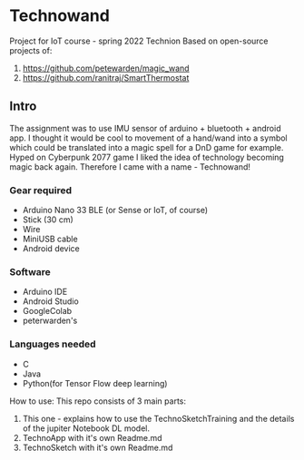 # Technowand
Project for IoT course - spring 2022 Technion
Based on open-source projects of:
1. https://github.com/petewarden/magic_wand
2. https://github.com/ranitraj/SmartThermostat

## Intro
The assignment was to use IMU sensor of arduino + bluetooth + android app.
I thought it would be cool to movement of a hand/wand into a symbol which could be translated into a magic spell for a DnD game for example.
Hyped on Cyberpunk 2077 game I liked the idea of technology becoming magic back again.
Therefore I came with a name - Technowand!

### Gear required
- Arduino Nano 33 BLE (or Sense or IoT, of course)
- Stick (30 cm)
- Wire
- MiniUSB cable
- Android device

### Software
- Arduino IDE
- Android Studio
- GoogleColab
- peterwarden's 

### Languages needed
- C
- Java
- Python(for Tensor Flow deep learning)


How to use:
This repo consists of 3 main parts:
1) This one - explains how to use the TechnoSketchTraining and the details of the jupiter Notebook DL model.
2) TechnoApp with it's own Readme.md
3) TechnoSketch with it's own Readme.md



